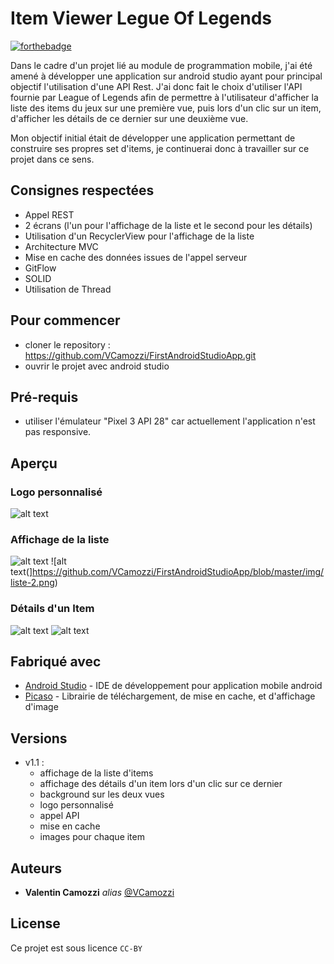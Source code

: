 # Item Viewer Legue Of Legends

[![forthebadge](http://forthebadge.com/images/badges/built-with-love.svg)](http://forthebadge.com)

Dans le cadre d'un projet lié au module de programmation mobile, j'ai été amené à développer une application sur android studio ayant pour principal objectif l'utilisation d'une API Rest. J'ai donc fait le choix d'utiliser l'API fournie par League of Legends afin de permettre à l'utilisateur d'afficher la liste des items du jeux sur une première vue, puis lors d'un clic sur un item, d'afficher les détails de ce dernier sur une deuxième vue.

Mon objectif initial était de développer une application permettant de construire ses propres set d'items, je continuerai donc à travailler sur ce projet dans ce sens.


## Consignes respectées

- Appel REST
- 2 écrans (l'un pour l'affichage de la liste et le second pour les détails)
- Utilisation d'un RecyclerView pour l'affichage de la liste
- Architecture MVC
- Mise en cache des données issues de l'appel serveur
- GitFlow
- SOLID
- Utilisation de Thread

## Pour commencer

- cloner le repository : https://github.com/VCamozzi/FirstAndroidStudioApp.git
- ouvrir le projet avec android studio

## Pré-requis

- utiliser l'émulateur "Pixel 3 API 28" car actuellement l'application n'est pas responsive. 

## Aperçu

### Logo personnalisé

![alt text](https://raw.githubusercontent.com/VCamozzi/FirstAndroidStudioApp/master/img/logo-2.png)

### Affichage de la liste

![alt text](https://github.com/VCamozzi/FirstAndroidStudioApp/blob/master/img/liste-1.png)
![alt text(]https://github.com/VCamozzi/FirstAndroidStudioApp/blob/master/img/liste-2.png)

### Détails d'un Item

![alt text](https://github.com/VCamozzi/FirstAndroidStudioApp/blob/master/img/details-1.png)
![alt text](https://github.com/VCamozzi/FirstAndroidStudioApp/blob/master/img/details-2.png)

## Fabriqué avec

* [Android Studio](https://developer.android.com/studio) - IDE de développement pour application mobile android
* [Picaso](https://square.github.io/picasso/) - Librairie de téléchargement, de mise en cache, et d'affichage d'image

## Versions

* v1.1 :
  * affichage de la liste d'items
  * affichage des détails d'un item lors d'un clic sur ce dernier
  * background sur les deux vues
  * logo personnalisé
  * appel API
  * mise en cache
  * images pour chaque item
  
## Auteurs

* **Valentin Camozzi** _alias_ [@VCamozzi](https://github.com/VCamozzi)

## License

Ce projet est sous licence ``CC-BY``

